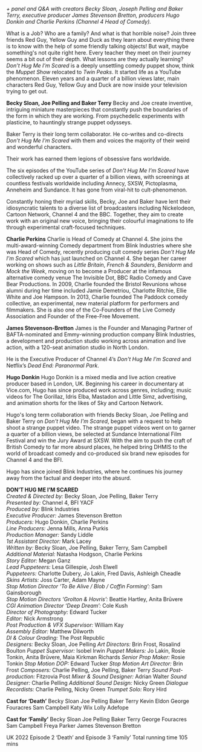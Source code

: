 
_+ panel and Q&A with creators Becky Sloan, Joseph Pelling and Baker Terry, executive producer James Stevenson Bretton, producers Hugo Donkin and Charlie Perkins (Channel 4 Head of Comedy)._

What is a Job? Who are a family? And what is that horrible noise? Join three friends Red Guy, Yellow Guy and Duck as they learn about everything there is to know with the help of some friendly talking objects! But wait, maybe something's not quite right here. Every teacher they meet on their journey seems a bit out of their depth. What lessons are they actually learning? _Don’t Hug Me I’m Scared_ is a deeply unsettling comedy puppet show, think the _Muppet Show_ relocated to _Twin Peaks_. It started life as a YouTube phenomenon. Eleven years and a quarter of a billion views later, main characters Red Guy, Yellow Guy and Duck are now inside your television trying to get out.

**Becky Sloan, Joe Pelling and Baker Terry**
Becky and Joe create inventive, intriguing miniature masterpieces that constantly push the boundaries of the form in which they are working. From psychedelic experiments with plasticine, to hauntingly strange puppet odysseys.

Baker Terry is their long term collaborator. He co-writes and co-directs _Don’t Hug Me I’m Scared_ with them and voices the majority of their weird and wonderful characters.

Their work has earned them legions of obsessive fans worldwide.

The six episodes of the YouTube series of _Don’t Hug Me I’m Scared_ have collectively racked up over a quarter of a billion views, with screenings at countless festivals worldwide including Annecy, SXSW, Pictoplasma, Anneheim and Sundance. It has gone from viral-hit to cult-phenomenon.

Constantly honing their myriad skills, Becky, Joe and Baker have lent their idiosyncratic talents to a diverse list of broadcasters including Nickelodeon, Cartoon Network, Channel 4 and the BBC. Together, they aim to create work with an original new voice, bringing their colourful imaginations to life through experimental craft-focused techniques.

**Charlie Perkins**
Charlie is Head of Comedy at Channel 4. She joins the multi-award-winning Comedy department from Blink Industries where she was Head of Comedy, recently producing cult comedy series _Don’t Hug Me I’m Scared_ which has just launched on Channel 4. She began her career working on shows such as _Little Britain_, _French & Saunders_, _Benidorm_ and _Mock the Week_, moving on to become a Producer at the infamous alternative comedy venue The Invisible Dot, BBC Radio Comedy and Cave Bear Productions. In 2009, Charlie founded the Bristol Revunions whose alumni during her time included Jamie Demetriou, Charlotte Ritchie, Ellie White and Joe Hampson. In 2013, Charlie founded The Paddock comedy collective, an experimental, new material platform for performers and filmmakers. She is also one of the Co-Founders of the Live Comedy Association and Founder of the Free-Free Movement.

**James Stevenson-Bretton**
James is the Founder and Managing Partner of BAFTA-nominated and Emmy-winning production company Blink Industries, a development and production studio working across animation and live action, with a 120-seat animation studio in North London.

He is the Executive Producer of Channel 4’s _Don't Hug Me I’m Scared_ and Netflix’s _Dead End: Paranormal Park_.

**Hugo Donkin**
Hugo Donkin is a mixed media and live action creative producer based in London, UK. Beginning his career in documentary at Vice.com, Hugo has since produced work across genres, including; music videos for The Gorillaz, Idris Elba, Mastadon and Little Simz, advertising, and animation shorts for the likes of Sky and Cartoon Network.

Hugo's long term collaboration with friends Becky Sloan, Joe Pelling and Baker Terry on _Don't Hug Me I'm Scared_, began with a request to help shoot a strange puppet video. The strange puppet videos went on to garner a quarter of a billion views, be selected at Sundance International Film Festival and win the Jury Award at SXSW. With the aim to push the craft of British Comedy to far more absurd places, he helped bring DHMIS to the world of broadcast comedy and co-produced six brand new episodes for Channel 4 and the BFI.

Hugo has since joined Blink Industries, where he continues his journey away from the factual and deeper into the absurd.  

**DON’T HUG ME I’M SCARED**  
_Created & Directed by:_ Becky Sloan, Joe Pelling, Baker Terry  
_Presented by:_ Channel 4, BFI YACF  
_Produced by:_ Blink Industries  
_Executive Producer:_ James Stevenson Bretton  
_Producers:_ Hugo Donkin, Charlie Perkins  
_Line Producers:_ Jenna Mills, Anna Purkis  
_Production Manager:_ Sandy Liddle  
_1st Assistant Director:_ Mark Lacey  
_Written by:_ Becky Sloan, Joe Pelling, Baker Terry, Sam Campbell  
_Additional Material:_ Natasha Hodgson, Charlie Perkins  
_Story Editor:_ Megan Ganz  
_Lead Puppeteers:_ Lesa Gillespie, Josh Elwell  
_Puppeteers:_ Charlotte Dubery, Jo Lakin, Fred Davis, Ashleigh Cheadle  
_Skins Artists:_ Joss Carter, Adam Mayne  
_Stop Motion Director ‘To Be Alive / Blob / Coffin Forming’:_ Sam Gainsborough  
_Stop Motion Directors ‘Grolton & Hovris’:_ Beattie Hartley, Anita Brūvere  
_CGI Animation Director ‘Deep Dream’:_ Cole Kush  
_Director of Photography:_ Edward Tucker  
_Editor:_ Nick Armstrong  
_Post Production & VFX Supervisor:_ William Kay  
_Assembly Editor:_ Matthew Dilworth  
_DI & Colour Grading:_ The Post Republic  
_Designers:_ Becky Sloan, Joe Pelling
_Art Directors:_ Brin Frost, Rosalind Boulton
_Puppet Supervisor:_ Isobel Irwin
_Puppet Makers:_ Jo Lakin, Rosie Tonkin, Anita Brūvere, Maia Kirkman Richards
_Senior Prop Maker:_ Rosie Tonkin
_Stop Motion DOP:_ Edward Tucker
_Stop Motion Art Director:_ Brin Frost
_Composers:_ Charlie Pelling, Joe Pelling, Baker Terry
_Sound Post-production:_ Fitzrovia Post
_Mixer & Sound Designer:_ Adrian Walter
_Sound Designer:_ Charlie Pelling
_Additional Sound Design:_ Nicky Green
_Dialogue Recordists:_ Charlie Pelling, Nicky Green
_Trumpet Solo:_ Rory Hird

**Cast for ‘Death’**
Becky Sloan
Joe Pelling
Baker Terry
Kevin Eldon
George Fouracres
Sam Campbell
Katy Wix
Lolly Adefope

**Cast for ‘Family’**
Becky Sloan
Joe Pelling
Baker Terry
George Fouracres
Sam Campbell
Freya Parker
James Stevenson Bretton

UK 2022
Episode 2 ‘Death’ and Episode 3 ‘Family’
Total running time 105 mins
<!--stackedit_data:
eyJoaXN0b3J5IjpbLTE2MTU0MDM5NjRdfQ==
-->